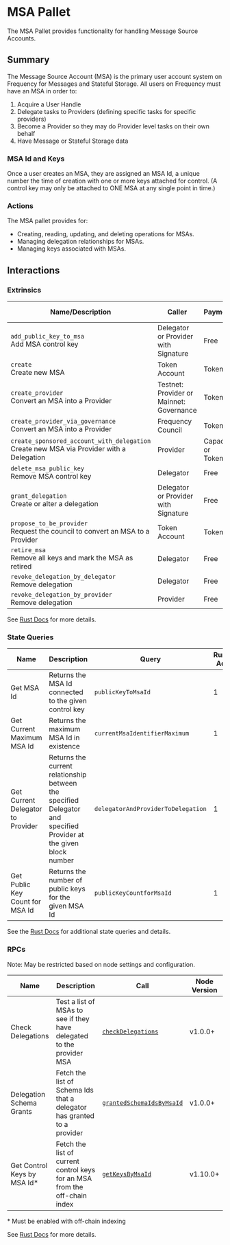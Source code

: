 # MSA Pallet

The MSA Pallet provides functionality for handling Message Source Accounts.

## Summary

The Message Source Account (MSA) is the primary user account system on Frequency for Messages and Stateful Storage.
All users on Frequency must have an MSA in order to:

1. Acquire a User Handle
2. Delegate tasks to Providers (defining specific tasks for specific providers)
3. Become a Provider so they may do Provider level tasks on their own behalf
4. Have Message or Stateful Storage data

### MSA Id and Keys

Once a user creates an MSA, they are assigned an MSA Id, a unique number the time of creation with one or more keys attached for control.
(A control key may only be attached to ONE MSA at any single point in time.)

### Actions

The MSA pallet provides for:

- Creating, reading, updating, and deleting operations for MSAs.
- Managing delegation relationships for MSAs.
- Managing keys associated with MSAs.

## Interactions

### Extrinsics

| Name/Description                                                                              | Caller                                   | Payment            | Key Events                                                                                                                                                                                                                                       | Runtime Added |
| --------------------------------------------------------------------------------------------- | ---------------------------------------- | ------------------ | ------------------------------------------------------------------------------------------------------------------------------------------------------------------------------------------------------------------------------------------------ | ------------- |
| `add_public_key_to_msa`<br />Add MSA control key                                              | Delegator or Provider with Signature     | Free               | [`PublicKeyAdded`](https://frequency-chain.github.io/frequency/pallet_msa/pallet/enum.Event.html#variant.PublicKeyAdded)                                                                                                                         | 1             |
| `create`<br />Create new MSA                                                                  | Token Account                            | Tokens             | [`MsaCreated`](https://frequency-chain.github.io/frequency/pallet_msa/pallet/enum.Event.html#variant.MsaCreated)                                                                                                                                 | 1             |
| `create_provider`<br />Convert an MSA into a Provider                                         | Testnet: Provider or Mainnet: Governance | Tokens             | [`ProviderCreated`](https://frequency-chain.github.io/frequency/pallet_msa/pallet/enum.Event.html#variant.ProviderCreated)                                                                                                                       | 1             |
| `create_provider_via_governance`<br />Convert an MSA into a Provider                          | Frequency Council                        | Tokens             | [`ProviderCreated`](https://frequency-chain.github.io/frequency/pallet_msa/pallet/enum.Event.html#variant.ProviderCreated)                                                                                                                       | 12            |
| `create_sponsored_account_with_delegation`<br />Create new MSA via Provider with a Delegation | Provider                                 | Capacity or Tokens | [`MsaCreated`](https://frequency-chain.github.io/frequency/pallet_msa/pallet/enum.Event.html#variant.MsaCreated), [`DelegationGranted`](https://frequency-chain.github.io/frequency/pallet_msa/pallet/enum.Event.html#variant.DelegationGranted) | 1             |
| `delete_msa_public_key`<br />Remove MSA control key                                           | Delegator                                | Free               | [`PublicKeyDeleted`](https://frequency-chain.github.io/frequency/pallet_msa/pallet/enum.Event.html#variant.PublicKeyDeleted)                                                                                                                     | 1             |
| `grant_delegation`<br />Create or alter a delegation                                          | Delegator or Provider with Signature     | Free               | [`DelegationGranted`](https://frequency-chain.github.io/frequency/pallet_msa/pallet/enum.Event.html#variant.DelegationGranted)                                                                                                                   | 1             |
| `propose_to_be_provider`<br />Request the council to convert an MSA to a Provider             | Token Account                            | Tokens             | [`Proposed`](https://paritytech.github.io/polkadot-sdk/master/pallet_collective/pallet/enum.Event.html#variant.Proposed)                                                                                                                         | 12            |
| `retire_msa`<br />Remove all keys and mark the MSA as retired                                 | Delegator                                | Free               | [`PublicKeyDeleted`](https://frequency-chain.github.io/frequency/pallet_msa/pallet/enum.Event.html#variant.PublicKeyDeleted), [`MsaRetired`](https://frequency-chain.github.io/frequency/pallet_msa/pallet/enum.Event.html#variant.MsaRetired)   | 18            |
| `revoke_delegation_by_delegator`<br />Remove delegation                                       | Delegator                                | Free               | [`DelegationRevoked`](https://frequency-chain.github.io/frequency/pallet_msa/pallet/enum.Event.html#variant.DelegationRevoked)                                                                                                                   | 1             |
| `revoke_delegation_by_provider`<br />Remove delegation                                        | Provider                                 | Free               | [`DelegationRevoked`](https://frequency-chain.github.io/frequency/pallet_msa/pallet/enum.Event.html#variant.DelegationRevoked)                                                                                                                   | 1             |

See [Rust Docs](https://frequency-chain.github.io/frequency/pallet_msa/pallet/struct.Pallet.html) for more details.

### State Queries

| Name                              | Description                                                                                                       | Query                              | Runtime Added |
| --------------------------------- | ----------------------------------------------------------------------------------------------------------------- | ---------------------------------- | ------------- |
| Get MSA Id                        | Returns the MSA Id connected to the given control key                                                             | `publicKeyToMsaId`                 | 1             |
| Get Current Maximum MSA Id        | Returns the maximum MSA Id in existence                                                                           | `currentMsaIdentifierMaximum`      | 1             |
| Get Current Delegator to Provider | Returns the current relationship between the specified Delegator and specified Provider at the given block number | `delegatorAndProviderToDelegation` | 1             |
| Get Public Key Count for MSA Id   | Returns the number of public keys for the given MSA Id                                                            | `publicKeyCountforMsaId`           | 1             |

See the [Rust Docs](https://frequency-chain.github.io/frequency/pallet_msa/pallet/storage_types/index.html) for additional state queries and details.

### RPCs

Note: May be restricted based on node settings and configuration.

| Name                         | Description                                                                | Call                                                                                                                                                   | Node Version |
| ---------------------------- | -------------------------------------------------------------------------- | ------------------------------------------------------------------------------------------------------------------------------------------------------ | ------------ |
| Check Delegations            | Test a list of MSAs to see if they have delegated to the provider MSA      | [`checkDelegations`](https://frequency-chain.github.io/frequency/pallet_msa_rpc/trait.MsaApiServer.html#tymethod.check_delegations)                    | v1.0.0+      |
| Delegation Schema Grants     | Fetch the list of Schema Ids that a delegator has granted to a provider    | [`grantedSchemaIdsByMsaId`](https://frequency-chain.github.io/frequency/pallet_msa_rpc/trait.MsaApiServer.html#tymethod.get_granted_schemas_by_msa_id) | v1.0.0+      |
| Get Control Keys by MSA Id\* | Fetch the list of current control keys for an MSA from the off-chain index | [`getKeysByMsaId`](https://frequency-chain.github.io/frequency/pallet_msa_rpc/trait.MsaApiServer.html#tymethod.get_keys_by_msa_id)                     | v1.10.0+     |

\* Must be enabled with off-chain indexing

See [Rust Docs](https://frequency-chain.github.io/frequency/pallet_msa_rpc/trait.MsaApiServer.html) for more details.

